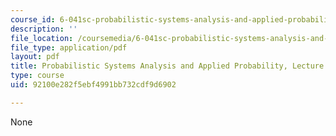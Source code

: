 ```yaml
---
course_id: 6-041sc-probabilistic-systems-analysis-and-applied-probability-fall-2013
description: ''
file_location: /coursemedia/6-041sc-probabilistic-systems-analysis-and-applied-probability-fall-2013/92100e282f5ebf4991bb732cdf9d6902_MIT6_041SCF13_L15.pdf
file_type: application/pdf
layout: pdf
title: Probabilistic Systems Analysis and Applied Probability, Lecture 15
type: course
uid: 92100e282f5ebf4991bb732cdf9d6902

---
```

None